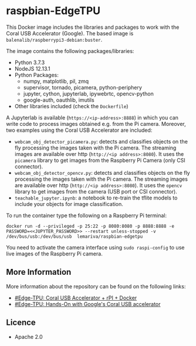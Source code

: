 # raspbian-EdgeTPU
This Docker image includes the libraries and packages to work with the Coral USB Accelerator (Google). The based image is `balenalib/raspberrypi3-debian:buster`. 

The image contains the following packages/libraries:
* Python 3.7.3
* NodeJS 12.13.1
* Python Packages:
    * numpy, matplotlib, pil, zmq
    * supervisor, tornado, picamera, python-periphery
    * jupyter, cython, jupyterlab, ipywebrtc, opencv-python
    * google-auth, oauthlib, imutils
* Other libraries included (check the `Dockerfile`)

A Jupyterlab is available (`https://<ip-address>:8888`) in which you can write code to process images obtained e.g. from the Pi camera. Moreover, two examples using the Coral USB Accelerator are included:
* `webcam_obj_detector_picamera.py`: detects and classifies objects on the fly processing the images taken with the Pi camera. The streaming images are available over http (`http://<ip address>:8080`). It uses the `picamera` library to get images from the Raspberry Pi Camera (only CSI connector).
* `webcam_obj_detector_opencv.py`: detects and classifies objects on the fly processing the images taken with the Pi camera. The streaming images are available over http (`http://<ip address>:8080`). It uses the `opencv` library to get images from the camera (USB port or CSI connector).
* `teachable_jupyter.ipynb`: a notebook to re-train the tflite models to include your objects for image classification. 

To run the container type the following on a Raspberry Pi terminal:
```
docker run -d --privileged -p 25:22 -p 8080:8080 -p 8888:8888 -e PASSWORD=<<JUPYTER_PASSWORD>> --restart unless-stopped -v /dev/bus/usb:/dev/bus/usb  lemariva/raspbian-edgetpu
```
You need to activate the camera interface using `sudo raspi-config` to use live images of the Raspberry Pi camera.

## More Information
More information about the repository can be found on the following links:
* [#Edge-TPU: Coral USB Accelerator + rPI + Docker](https://lemariva.com/blog/2019/03/edge-tpu-coral-usb-accelerator-rpi-docker)
* [#Edge-TPU: Hands-On with Google's Coral USB accelerator](https://lemariva.com/blog/2019/04/edge-tpu-coral-usb-accelerator-dockerized)

## Licence
* Apache 2.0